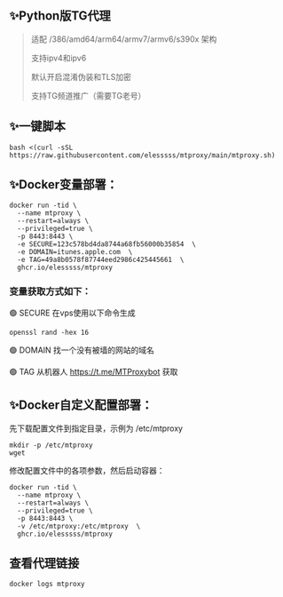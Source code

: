## ✨Python版TG代理

>适配 /386/amd64/arm64/armv7/armv6/s390x 架构
>
>支持ipv4和ipv6
>
>默认开启混淆伪装和TLS加密
>
>支持TG频道推广（需要TG老号）

## ✨一键脚本
```
bash <(curl -sSL https://raw.githubusercontent.com/elesssss/mtproxy/main/mtproxy.sh)
```

## ✨Docker变量部署：
```
docker run -tid \
  --name mtproxy \
  --restart=always \
  --privileged=true \
  -p 8443:8443 \
  -e SECURE=123c578bd4da8744a68fb56000b35854  \
  -e DOMAIN=itunes.apple.com  \
  -e TAG=49a8b0578f87744eed2986c425445661  \
  ghcr.io/elesssss/mtproxy
```
### 变量获取方式如下：

🟢 SECURE 在vps使用以下命令生成
```
openssl rand -hex 16
```
🟢 DOMAIN 找一个没有被墙的网站的域名

🟢 TAG 从机器人 https://t.me/MTProxybot 获取

## ✨Docker自定义配置部署：

先下载配置文件到指定目录，示例为 /etc/mtproxy
```
mkdir -p /etc/mtproxy
wget 
```
修改配置文件中的各项参数，然后启动容器：
```
docker run -tid \
  --name mtproxy \
  --restart=always \
  --privileged=true \
  -p 8443:8443 \
  -v /etc/mtproxy:/etc/mtproxy  \
  ghcr.io/elesssss/mtproxy
```
## 查看代理链接
```
docker logs mtproxy
```
